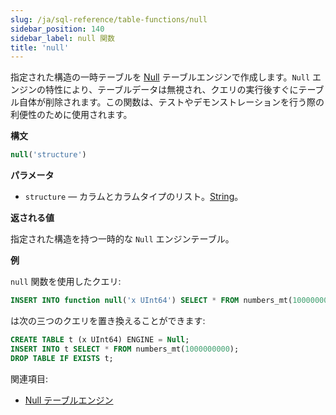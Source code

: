```yaml
---
slug: /ja/sql-reference/table-functions/null
sidebar_position: 140
sidebar_label: null 関数
title: 'null'
---
```


指定された構造の一時テーブルを [Null](../../engines/table-engines/special/null.md) テーブルエンジンで作成します。`Null` エンジンの特性により、テーブルデータは無視され、クエリの実行後すぐにテーブル自体が削除されます。この関数は、テストやデモンストレーションを行う際の利便性のために使用されます。

**構文**

``` sql
null('structure')
```

**パラメータ**

- `structure` — カラムとカラムタイプのリスト。[String](../../sql-reference/data-types/string.md)。

**返される値**

指定された構造を持つ一時的な `Null` エンジンテーブル。

**例**

`null` 関数を使用したクエリ:

``` sql
INSERT INTO function null('x UInt64') SELECT * FROM numbers_mt(1000000000);
```
は次の三つのクエリを置き換えることができます:

```sql
CREATE TABLE t (x UInt64) ENGINE = Null;
INSERT INTO t SELECT * FROM numbers_mt(1000000000);
DROP TABLE IF EXISTS t;
```

関連項目:

- [Null テーブルエンジン](../../engines/table-engines/special/null.md)

